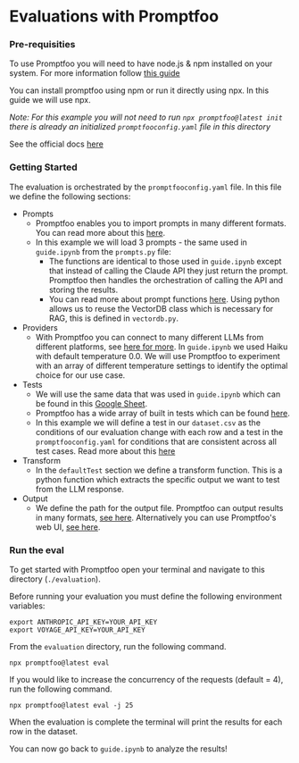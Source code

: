 # Evaluations with Promptfoo



### Pre-requisities 
To use Promptfoo you will need to have node.js & npm installed on your system. For more information follow [this guide](https://docs.npmjs.com/downloading-and-installing-node-js-and-npm)  

You can install promptfoo using npm or run it directly using npx. In this guide we will use npx.  

*Note: For this example you will not need to run `npx promptfoo@latest init` there is already an initialized `promptfooconfig.yaml` file in this directory*  

See the official docs [here](https://www.promptfoo.dev/docs/getting-started)  



### Getting Started
The evaluation is orchestrated by the `promptfooconfig.yaml` file. In this file we define the following sections:

- Prompts
    - Promptfoo enables you to import prompts in many different formats. You can read more about this [here](https://www.promptfoo.dev/docs/configuration/parameters).
    - In this example we will load 3 prompts - the same used in `guide.ipynb` from the `prompts.py` file:
        - The functions are identical to those used in `guide.ipynb` except that instead of calling the Claude API they just return the prompt. Promptfoo then handles the orchestration of calling the API and storing the results.
        - You can read more about prompt functions [here](https://www.promptfoo.dev/docs/configuration/parameters#prompt-functions). Using python allows us to reuse the VectorDB class which is necessary for RAG, this is defined in `vectordb.py`.
- Providers
    - With Promptfoo you can connect to many different LLMs from different platforms, see [here for more](https://www.promptfoo.dev/docs/providers). In `guide.ipynb` we used Haiku with default temperature 0.0. We will use Promptfoo to experiment with an array of different temperature settings to identify the optimal choice for our use case.
- Tests
    - We will use the same data that was used in `guide.ipynb` which can be found in this [Google Sheet](https://docs.google.com/spreadsheets/d/1UwbrWCWsTFGVshyOfY2ywtf5BEt7pUcJEGYZDkfkufU/edit#gid=0).
    - Promptfoo has a wide array of built in tests which can be found [here](https://www.promptfoo.dev/docs/configuration/expected-outputs/deterministic).
    - In this example we will define a test in our `dataset.csv` as the conditions of our evaluation change with each row and a test in the `promptfooconfig.yaml` for conditions that are consistent across all test cases. Read more about this [here](https://www.promptfoo.dev/docs/configuration/parameters/#import-from-csv)
- Transform
    - In the `defaultTest` section we define a transform function. This is a python function which extracts the specific output we want to test from the LLM response. 
- Output
    - We define the path for the output file. Promptfoo can output results in many formats, [see here](https://www.promptfoo.dev/docs/configuration/parameters/#output-file). Alternatively you can use Promptfoo's web UI, [see here](https://www.promptfoo.dev/docs/usage/web-ui).


### Run the eval

To get started with Promptfoo open your terminal and navigate to this directory (`./evaluation`).

Before running your evaluation you must define the following environment variables:

`export ANTHROPIC_API_KEY=YOUR_API_KEY`  
`export VOYAGE_API_KEY=YOUR_API_KEY`

From the `evaluation` directory, run the following command.  

`npx promptfoo@latest eval`

If you would like to increase the concurrency of the requests (default = 4), run the following command.  

`npx promptfoo@latest eval -j 25`  

When the evaluation is complete the terminal will print the results for each row in the dataset.

You can now go back to `guide.ipynb` to analyze the results!


